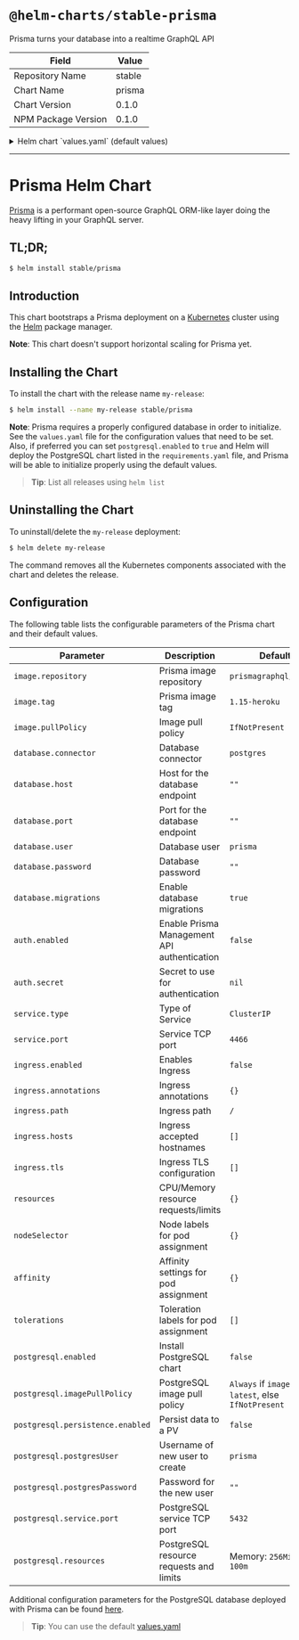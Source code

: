 # `@helm-charts/stable-prisma`

Prisma turns your database into a realtime GraphQL API

| Field               | Value  |
| ------------------- | ------ |
| Repository Name     | stable |
| Chart Name          | prisma |
| Chart Version       | 0.1.0  |
| NPM Package Version | 0.1.0  |

<details>

<summary>Helm chart `values.yaml` (default values)</summary>

```yaml
--- # ------------------------------------------------------------------------------

# ------------------------------------------------------------------------------
# Prisma:
image:
  ## Prisma image repository
  ##
  repository: prismagraphql/prisma

  ## Prisma image version
  ##
  tag: 1.15-heroku

  ## Specify an imagePullPolicy
  ## ref: http://kubernetes.io/docs/user-guide/images/#pre-pulling-images
  ##
  pullPolicy: IfNotPresent

database:
  ## The current supported connectors are [mysql, postgres]
  connector: postgres

  ## If 'postgresql.enabled' is 'false', you will need to provide the
  ## following values so that Prisma can use them as the database endpoint
  host: ''
  port: ''

  ## Database credentials
  ##
  user: prisma
  password: ''

  ## Enable database migrations
  ##
  migrations: true

auth:
  ## Prisma's Management API authentication
  ##
  enabled: false

  ## Secret to use. If it isn't specified and 'auth.enabled' is set to 'true',
  ## a random generated one will be used
  ##
  # secret: ""

service:
  type: ClusterIP
  port: 4466

ingress:
  enabled: false
  annotations:
    {}
    # kubernetes.io/ingress.class: nginx
    # kubernetes.io/tls-acme: "true"
  path: /
  hosts:
    []
    # - prisma.local
  tls: []
  #  - secretName: prisma-tls
  #    hosts:
  #      - prisma.local

resources: {}
#  limits:
#    cpu: 100m
#    memory: 128Mi
#  requests:
#    cpu: 100m
#    memory: 128Mi

## Node labels for pod assignment
## ref: https://kubernetes.io/docs/user-guide/node-selection/
##
nodeSelector: {}

## Tolerations for pod assignment
## ref: https://kubernetes.io/docs/concepts/configuration/taint-and-toleration/
##
tolerations: []

## Affinity for pod assignment
## ref: https://kubernetes.io/docs/concepts/configuration/assign-pod-node/#affinity-and-anti-affinity
##
affinity: {}

# ------------------------------------------------------------------------------
# PostgreSQL:
# ------------------------------------------------------------------------------

postgresql:
  ## If true, install the PostgreSQL chart alongside Prisma
  ## ref: https://github.com/kubernetes/charts/tree/master/stable/postgresql
  ##
  enabled: false

  ## PostgresSQL image version
  ## ref: https://hub.docker.com/r/library/postgres/tags/
  ##
  imageTag: '9.6.2'

  ## Specify a PostgreSQL imagePullPolicy
  ## ref: http://kubernetes.io/docs/user-guide/images/#pre-pulling-images
  ##
  imagePullPolicy: 'IfNotPresent'

  ## Persist data to a persistent volume
  ##
  persistence:
    enabled: false

  ## PostgreSQL credentials
  ##
  postgresUser: prisma
  postgresPassword: ''

  ## PostgreSQL service TCP port
  ##
  service:
    port: 5432

  ## Configure PostgreSQL resource requests and limits
  ## ref: http://kubernetes.io/docs/user-guide/compute-resources/
  ##
  resources: {}
```

</details>

---

# Prisma Helm Chart

[Prisma](https://prisma.io) is a performant open-source GraphQL ORM-like layer doing the heavy lifting in your GraphQL server.

## TL;DR;

```bash
$ helm install stable/prisma
```

## Introduction

This chart bootstraps a Prisma deployment on a [Kubernetes](http://kubernetes.io) cluster using the [Helm](https://helm.sh) package manager.

**Note**: This chart doesn't support horizontal scaling for Prisma yet.

## Installing the Chart

To install the chart with the release name `my-release`:

```bash
$ helm install --name my-release stable/prisma
```

**Note**: Prisma requires a properly configured database in order to initialize. See the `values.yaml` file for the configuration values that need to be set. Also, if preferred you can set `postgresql.enabled` to `true` and Helm will deploy the PostgreSQL chart listed in the `requirements.yaml` file, and Prisma will be able to initialize properly using the default values.

> **Tip**: List all releases using `helm list`

## Uninstalling the Chart

To uninstall/delete the `my-release` deployment:

```bash
$ helm delete my-release
```

The command removes all the Kubernetes components associated with the chart and deletes the release.

## Configuration

The following table lists the configurable parameters of the Prisma chart and their default values.

| Parameter                        | Description                                 | Default                                                 |
| -------------------------------- | ------------------------------------------- | ------------------------------------------------------- |
| `image.repository`               | Prisma image repository                     | `prismagraphql/prisma`                                  |
| `image.tag`                      | Prisma image tag                            | `1.15-heroku`                                           |
| `image.pullPolicy`               | Image pull policy                           | `IfNotPresent`                                          |
| `database.connector`             | Database connector                          | `postgres`                                              |
| `database.host`                  | Host for the database endpoint              | `""`                                                    |
| `database.port`                  | Port for the database endpoint              | `""`                                                    |
| `database.user`                  | Database user                               | `prisma`                                                |
| `database.password`              | Database password                           | `""`                                                    |
| `database.migrations`            | Enable database migrations                  | `true`                                                  |
| `auth.enabled`                   | Enable Prisma Management API authentication | `false`                                                 |
| `auth.secret`                    | Secret to use for authentication            | `nil`                                                   |
| `service.type`                   | Type of Service                             | `ClusterIP`                                             |
| `service.port`                   | Service TCP port                            | `4466`                                                  |
| `ingress.enabled`                | Enables Ingress                             | `false`                                                 |
| `ingress.annotations`            | Ingress annotations                         | `{}`                                                    |
| `ingress.path`                   | Ingress path                                | `/`                                                     |
| `ingress.hosts`                  | Ingress accepted hostnames                  | `[]`                                                    |
| `ingress.tls`                    | Ingress TLS configuration                   | `[]`                                                    |
| `resources`                      | CPU/Memory resource requests/limits         | `{}`                                                    |
| `nodeSelector`                   | Node labels for pod assignment              | `{}`                                                    |
| `affinity`                       | Affinity settings for pod assignment        | `{}`                                                    |
| `tolerations`                    | Toleration labels for pod assignment        | `[]`                                                    |
| `postgresql.enabled`             | Install PostgreSQL chart                    | `false`                                                 |
| `postgresql.imagePullPolicy`     | PostgreSQL image pull policy                | `Always` if `imageTag` is `latest`, else `IfNotPresent` |
| `postgresql.persistence.enabled` | Persist data to a PV                        | `false`                                                 |
| `postgresql.postgresUser`        | Username of new user to create              | `prisma`                                                |
| `postgresql.postgresPassword`    | Password for the new user                   | `""`                                                    |
| `postgresql.service.port`        | PostgreSQL service TCP port                 | `5432`                                                  |
| `postgresql.resources`           | PostgreSQL resource requests and limits     | Memory: `256Mi`, CPU: `100m`                            |

Additional configuration parameters for the PostgreSQL database deployed with Prisma can be found [here](https://github.com/kubernetes/charts/tree/master/stable/postgresql).

> **Tip**: You can use the default [values.yaml](values.yaml)
